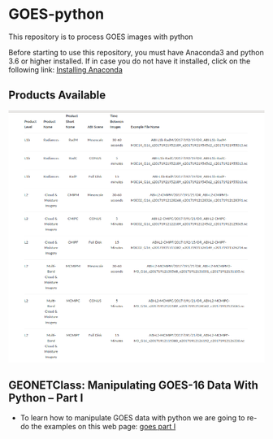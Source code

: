 # GOES-python
This repository is to process GOES images with python

Before starting to use this repository, you must have Anaconda3 and python 3.6 or higher installed. If in case you do not have it installed, click on the following link: [Installing Anaconda](https://github.com/rnoeliab/Installing_anaconda)

## Products Available
![Alt text](https://github.com/rnoeliab/GOES-python/blob/main/products_available.png)


## GEONETClass: Manipulating GOES-16 Data With Python – Part I

*  To learn how to manipulate GOES data with python we are going to re-do the examples on this web page: [goes part I](https://geonetcast.wordpress.com/2017/04/27/geonetclass-manipulating-goes-16-data-with-python-part-i/)
